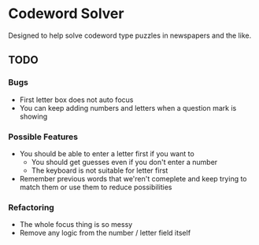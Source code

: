 # Codeword Solver

Designed to help solve codeword type puzzles in newspapers and the like.

## TODO

### Bugs

- First letter box does not auto focus
- You can keep adding numbers and letters when a question mark is showing

### Possible Features

- You should be able to enter a letter first if you want to
  - You should get guesses even if you don't enter a number
  - The keyboard is not suitable for letter first
- Remember previous words that we'ren't comeplete and keep trying to match them or use them to reduce possibilities

### Refactoring

- The whole focus thing is so messy
- Remove any logic from the number / letter field itself
